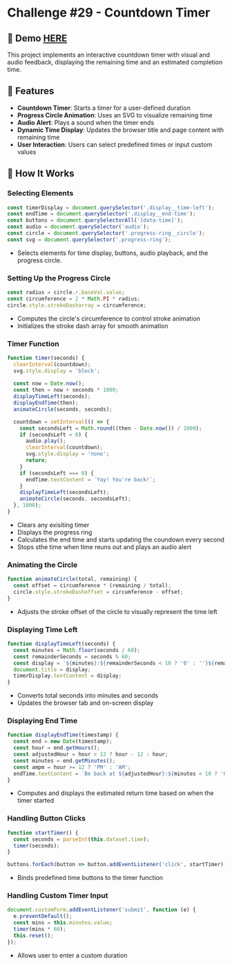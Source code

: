 # Challenge #29 - Countdown Timer

## 📸 Demo [HERE](https://hmothershed.github.io/JavaScript30/29-Countdown-Timer/)
This project implements an interactive countdown timer with visual and audio feedback, displaying the remaining time and an estimated completion time.

## 🚀 Features
- **Countdown Timer**: Starts a timer for a user-defined duration
- **Progress Circle Animation**: Uses an SVG to visualize remaining time
- **Audio Alert**: Plays a sound when the timer ends
- **Dynamic Time Display**: Updates the browser title and page content with remaining time
- **User Interaction**: Users can select predefined times or input custom values

## 🔧 How It Works
### Selecting Elements
```js
const timerDisplay = document.querySelector('.display__time-left');
const endTime = document.querySelector('.display__end-time');
const buttons = document.querySelectorAll('[data-time]');
const audio = document.querySelector('audio');
const circle = document.querySelector('.progress-ring__circle');
const svg = document.querySelector('.progress-ring');
```
- Selects elements for time display, buttons, audio playback, and the progress circle.

### Setting Up the Progress Circle
```js
const radius = circle.r.baseVal.value;
const circumference = 2 * Math.PI * radius;
circle.style.strokeDasharray = circumference;
```
- Computes the circle's circumference to control stroke animation
- Initializes the stroke dash array for smooth animation

### Timer Function
```js
function timer(seconds) {
  clearInterval(countdown);
  svg.style.display = 'block';
  
  const now = Date.now();
  const then = now + seconds * 1000;
  displayTimeLeft(seconds);
  displayEndTime(then);
  animateCircle(seconds, seconds);

  countdown = setInterval(() => {
    const secondsLeft = Math.round((then - Date.now()) / 1000);
    if (secondsLeft < 0) {
      audio.play();
      clearInterval(countdown);
      svg.style.display = 'none';
      return;
    }
    if (secondsLeft === 0) {
      endTime.textContent = `Yay! You're back!`;
    }
    displayTimeLeft(secondsLeft);
    animateCircle(seconds, secondsLeft);
  }, 1000);
}
```
- Clears any exisiting timer
- Displays the progress ring
- Calculates the end time and starts updating the coundown every second
- Stops sthe time when time reuns out and plays an audio alert

### Animating the Circle
```js
function animateCircle(total, remaining) {
  const offset = circumference * (remaining / total);
  circle.style.strokeDashoffset = circumference - offset;
}
```
- Adjusts the stroke offset of the circle to visually represent the time left

### Displaying Time Left
```js
function displayTimeLeft(seconds) {
  const minutes = Math.floor(seconds / 60);
  const remainderSeconds = seconds % 60;
  const display = `${minutes}:${remainderSeconds < 10 ? '0' : ''}${remainderSeconds}`;
  document.title = display;
  timerDisplay.textContent = display;
}
```
- Converts total seconds into minutes and seconds
- Updates the browser tab and on-screen display

### Displaying End Time
```js
function displayEndTime(timestamp) {
  const end = new Date(timestamp);
  const hour = end.getHours();
  const adjustedHour = hour > 12 ? hour - 12 : hour;
  const minutes = end.getMinutes();
  const ampm = hour >= 12 ? 'PM' : 'AM';
  endTime.textContent = `Be back at ${adjustedHour}:${minutes < 10 ? '0' : ''}${minutes} ${ampm}`;
}
```
- Computes and displays the estimated return time based on when the timer started

### Handling Button Clicks
```js
function startTimer() {
  const seconds = parseInt(this.dataset.time);
  timer(seconds);
}

buttons.forEach(button => button.addEventListener('click', startTimer));
```
- Binds predefined time buttons to the timer function

### Handling Custom Timer Input
```js
document.customForm.addEventListener('submit', function (e) {
  e.preventDefault();
  const mins = this.minutes.value;
  timer(mins * 60);
  this.reset();
});
```
- Allows user to enter a custom duration
